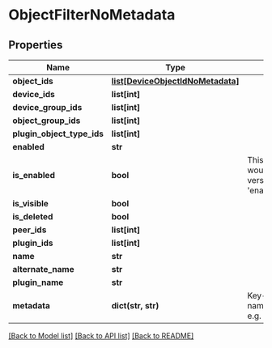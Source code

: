 # ObjectFilterNoMetadata

## Properties
Name | Type | Description | Notes
------------ | ------------- | ------------- | -------------
**object_ids** | [**list[DeviceObjectIdNoMetadata]**](DeviceObjectIdNoMetadata.md) |  | [optional] 
**device_ids** | **list[int]** |  | [optional] 
**device_group_ids** | **list[int]** |  | [optional] 
**object_group_ids** | **list[int]** |  | [optional] 
**plugin_object_type_ids** | **list[int]** |  | [optional] 
**enabled** | **str** |  | [optional] 
**is_enabled** | **bool** | This field is deprecated and would be removed in a newer version of the API. Please use &#x27;enabled&#x27; field instead. | [optional] 
**is_visible** | **bool** |  | [optional] 
**is_deleted** | **bool** |  | [optional] 
**peer_ids** | **list[int]** |  | [optional] 
**plugin_ids** | **list[int]** |  | [optional] 
**name** | **str** |  | [optional] 
**alternate_name** | **str** |  | [optional] 
**plugin_name** | **str** |  | [optional] 
**metadata** | **dict(str, str)** | Key-value pair, the key is namespaceName.attributeName, e.g. {system}.sysName | [optional] 

[[Back to Model list]](../README.md#documentation-for-models) [[Back to API list]](../README.md#documentation-for-api-endpoints) [[Back to README]](../README.md)

